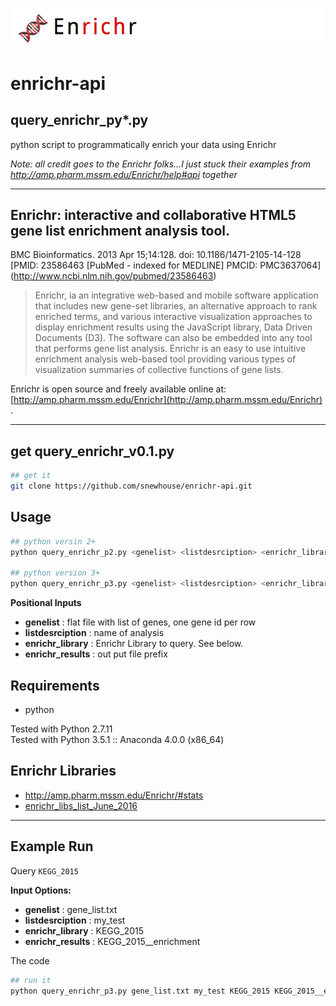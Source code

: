 ![](pic.png)

# enrichr-api

## query_enrichr_py*.py

python script to programmatically enrich your data using Enrichr

*Note: all credit goes to the Enrichr folks...I just stuck their examples from http://amp.pharm.mssm.edu/Enrichr/help#api together*

******

## **Enrichr: interactive and collaborative HTML5 gene list enrichment analysis tool.**  
BMC Bioinformatics. 2013 Apr 15;14:128. doi: 10.1186/1471-2105-14-128   
[PMID: 23586463 [PubMed - indexed for MEDLINE] PMCID: PMC3637064] (http://www.ncbi.nlm.nih.gov/pubmed/23586463)  

>Enrichr, ia an integrative web-based and mobile software application that includes new gene-set libraries, an alternative approach to rank enriched terms, and various interactive visualization approaches to display enrichment results using the JavaScript library, Data Driven Documents (D3). The software can also be embedded into any tool that performs gene list analysis. 
>Enrichr is an easy to use intuitive enrichment analysis web-based tool providing various types of visualization summaries of collective functions of gene lists. 

Enrichr is open source and freely available online at: [http://amp.pharm.mssm.edu/Enrichr](http://amp.pharm.mssm.edu/Enrichr) .

**********

## get query_enrichr_v0.1.py

```bash
## get it
git clone https://github.com/snewhouse/enrichr-api.git 
```

## Usage

```bash
## python versin 2+
python query_enrichr_p2.py <genelist> <listdesrciption> <enrichr_library> <enrichr_results>

## python version 3+
python query_enrichr_p3.py <genelist> <listdesrciption> <enrichr_library> <enrichr_results>
```

**Positional Inputs**  
- **genelist**         : flat file with list of genes, one gene id per row
- **listdesrciption**  : name of analysis
- **enrichr_library**  : Enrichr Library to query. See below.
- **enrichr_results**  : out put file prefix

## Requirements
- python 

Tested with Python 2.7.11  
Tested with Python 3.5.1 :: Anaconda 4.0.0 (x86_64)

## Enrichr Libraries

- http://amp.pharm.mssm.edu/Enrichr/#stats  
- [enrichr_libs_list_June_2016](https://github.com/snewhouse/brain_gene_expression/blob/master/enrichr_api/enrichr_libs_list_June_2016.txt)  


******

## Example Run

Query `KEGG_2015`  

**Input Options:**

- **genelist**         : gene_list.txt
- **listdesrciption**  : my_test
- **enrichr_library**  : KEGG_2015
- **enrichr_results**  : KEGG_2015__enrichment

The code

```bash
## run it
python query_enrichr_p3.py gene_list.txt my_test KEGG_2015 KEGG_2015__enrichment
```


